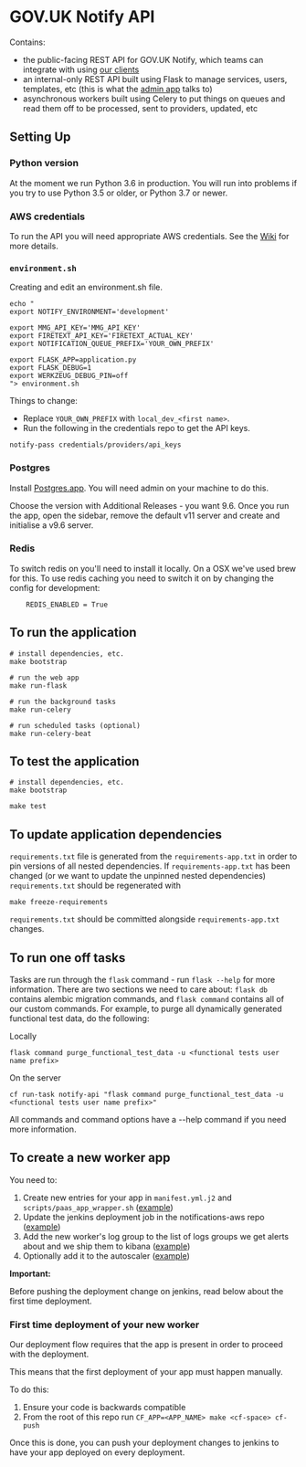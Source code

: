 # GOV.UK Notify API

Contains:
- the public-facing REST API for GOV.UK Notify, which teams can integrate with using [our clients](https://www.notifications.service.gov.uk/documentation)
- an internal-only REST API built using Flask to manage services, users, templates, etc (this is what the [admin app](http://github.com/alphagov/notifications-admin) talks to)
- asynchronous workers built using Celery to put things on queues and read them off to be processed, sent to providers, updated, etc

## Setting Up

### Python version

At the moment we run Python 3.6 in production. You will run into problems if you try to use Python 3.5 or older, or Python 3.7 or newer.

### AWS credentials

To run the API you will need appropriate AWS credentials. See the [Wiki](https://github.com/alphagov/notifications-manuals/wiki/aws-accounts#how-to-set-up-local-development) for more details.

### `environment.sh`

Creating and edit an environment.sh file.

```
echo "
export NOTIFY_ENVIRONMENT='development'

export MMG_API_KEY='MMG_API_KEY'
export FIRETEXT_API_KEY='FIRETEXT_ACTUAL_KEY'
export NOTIFICATION_QUEUE_PREFIX='YOUR_OWN_PREFIX'

export FLASK_APP=application.py
export FLASK_DEBUG=1
export WERKZEUG_DEBUG_PIN=off
"> environment.sh
```

Things to change:

* Replace `YOUR_OWN_PREFIX` with `local_dev_<first name>`.
* Run the following in the credentials repo to get the API keys.

```
notify-pass credentials/providers/api_keys
```

### Postgres

Install [Postgres.app](http://postgresapp.com/). You will need admin on your machine to do this.

Choose the version with Additional Releases - you want 9.6. Once you run the app, open the sidebar, remove the default v11 server and create and initialise a v9.6 server.

### Redis

To switch redis on you'll need to install it locally. On a OSX we've used brew for this. To use redis caching you need to switch it on by changing the config for development:

        REDIS_ENABLED = True


##  To run the application

```
# install dependencies, etc.
make bootstrap

# run the web app
make run-flask

# run the background tasks
make run-celery

# run scheduled tasks (optional)
make run-celery-beat
```

##  To test the application

```
# install dependencies, etc.
make bootstrap

make test
```

## To update application dependencies

`requirements.txt` file is generated from the `requirements-app.txt` in order to pin
versions of all nested dependencies. If `requirements-app.txt` has been changed (or
we want to update the unpinned nested dependencies) `requirements.txt` should be
regenerated with

```
make freeze-requirements
```

`requirements.txt` should be committed alongside `requirements-app.txt` changes.


## To run one off tasks

Tasks are run through the `flask` command - run `flask --help` for more information. There are two sections we need to
care about: `flask db` contains alembic migration commands, and `flask command` contains all of our custom commands. For
example, to purge all dynamically generated functional test data, do the following:

Locally
```
flask command purge_functional_test_data -u <functional tests user name prefix>
```

On the server
```
cf run-task notify-api "flask command purge_functional_test_data -u <functional tests user name prefix>"
```

All commands and command options have a --help command if you need more information.


## To create a new worker app

You need to:
1. Create new entries for your app in `manifest.yml.j2` and `scripts/paas_app_wrapper.sh` ([example](https://github.com/alphagov/notifications-api/pull/2486/commits/6163ca8b45813ff59b3a879f9cfcb28e55863e16))
1. Update the jenkins deployment job in the notifications-aws repo ([example](https://github.com/alphagov/notifications-aws/commit/69cf9912bd638bce088d4845e4b0a3b11a2cb74c#diff-17e034fe6186f2717b77ba277e0a5828))
1. Add the new worker's log group to the list of logs groups we get alerts about and we ship them to kibana ([example](https://github.com/alphagov/notifications-aws/commit/69cf9912bd638bce088d4845e4b0a3b11a2cb74c#diff-501ffa3502adce988e810875af546b97))
1. Optionally add it to the autoscaler ([example](https://github.com/alphagov/notifications-paas-autoscaler/commit/16d4cd0bdc851da2fab9fad1c9130eb94acf3d15))

**Important:**

Before pushing the deployment change on jenkins, read below about the first time deployment.

### First time deployment of your new worker

Our deployment flow requires that the app is present in order to proceed with the deployment.

This means that the first deployment of your app must happen manually.

To do this:

1. Ensure your code is backwards compatible
1. From the root of this repo run `CF_APP=<APP_NAME> make <cf-space> cf-push`

Once this is done, you can push your deployment changes to jenkins to have your app deployed on every deployment.
